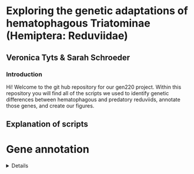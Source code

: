 # Exploring the genetic adaptations of hematophagous Triatominae (Hemiptera: Reduviidae)
## Veronica Tyts & Sarah Schroeder
### Introduction
Hi! Welcome to the git hub repository for our gen220 project. Within this repository you will find all of the scripts we used to identify genetic differences between hematophagous and predatory reduviids, annotate those genes, and create our figures.

## Explanation of scripts 
# Gene annotation
<details>
We used the tool funannote to annote our whole genome sequences. Inputs for the script "funannotate.sh" should be annotated genomes in fasta file format. Note that the insect genome is large for this tool, so we made modifications accordingly. The cleaning step has been bypassed, minimum sequence length has been set at 5kb, RNA seq data of a closely related species was added as evidence for the predict tool, the minimum training models for Augustus was set to 100 genes, the Drosophila training model was used for Augustus, and both snap and gene mark software were turned off.
The script funannotate_annotate.sh can then be used to complete annotation. Default settings are used in this script with insecta_odb10 busco database
</details>

